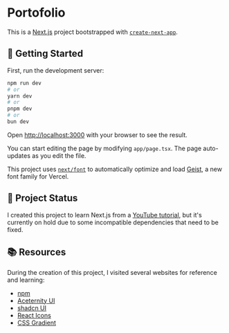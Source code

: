 # Portofolio

This is a [Next.js](https://nextjs.org) project bootstrapped with [`create-next-app`](https://nextjs.org/docs/app/api-reference/cli/create-next-app).

## 🚀 Getting Started

First, run the development server:

```bash
npm run dev
# or
yarn dev
# or
pnpm dev
# or
bun dev
```

Open [http://localhost:3000](http://localhost:3000) with your browser to see the result.

You can start editing the page by modifying `app/page.tsx`. The page auto-updates as you edit the file.

This project uses [`next/font`](https://nextjs.org/docs/app/building-your-application/optimizing/fonts) to automatically optimize and load [Geist](https://vercel.com/font), a new font family for Vercel.

## 📌 Project Status

I created this project to learn Next.js from a [YouTube tutorial](https://www.youtube.com/watch?v=FTH6Dn3AyIQ), but it's currently on hold due to some incompatible dependencies that need to be fixed.

## 📚 Resources

During the creation of this project, I visited several websites for reference and learning:

- [npm](https://www.npmjs.com/)
- [Aceternity UI](https://ui.aceternity.com/)
- [shadcn UI](https://ui.shadcn.com/)
- [React Icons](https://react-icons.github.io/)
- [CSS Gradient](https://cssgradient.io/)
